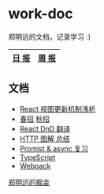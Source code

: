 # work-doc

郑明远的文档，记录学习 :)

| [日 报](./todos/daily.md) | [周 报](./todos/weekly.md) |
| :-: | :-: |


## 文档

- [React 视图更新机制浅析](./react-vdom/doc.md)
- [春招](./interview/i.md) [秋招](./interview/autumn/README.md)
- [React DnD 翻译](./react-dnd/dnd-tutorial译.md)
- [HTTP 图解 总结](./http图解/index.md)
- [Promist & async 复习](./async/i.md)
- [TypeScript](./ts/i.md)
- [Webpack](./webpack/i.md)


[郑明远的掘金](https://juejin.im/user/5bcab884e51d450e81091745)
